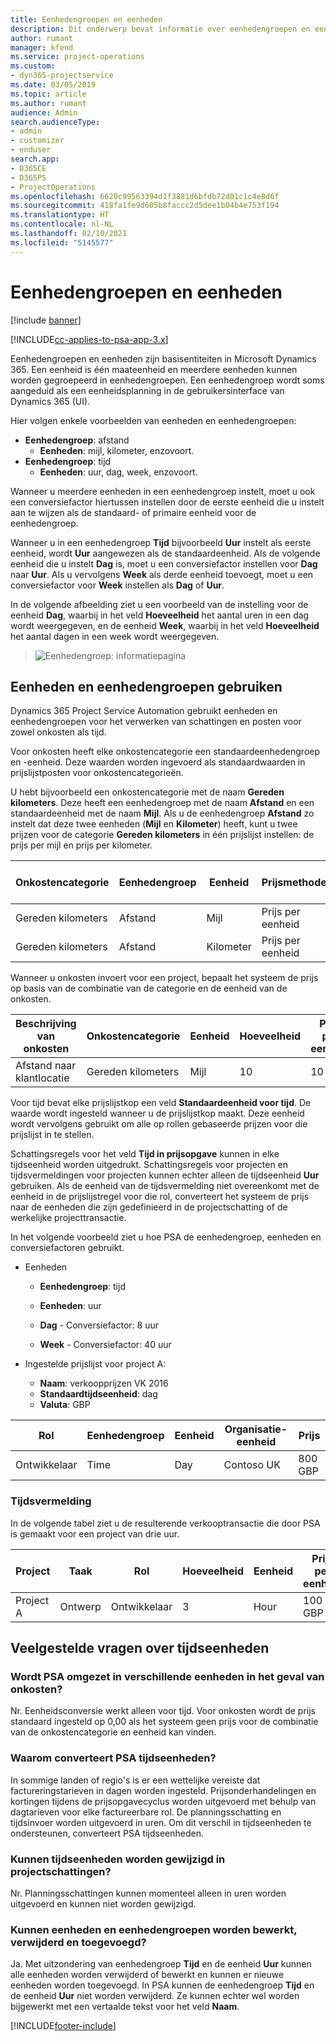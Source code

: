 ```yaml
---
title: Eenhedengroepen en eenheden
description: Dit onderwerp bevat informatie over eenhedengroepen en eenheden.
author: rumant
manager: kfend
ms.service: project-operations
ms.custom:
- dyn365-projectservice
ms.date: 03/05/2019
ms.topic: article
ms.author: rumant
audience: Admin
search.audienceType:
- admin
- customizer
- enduser
search.app:
- D365CE
- D365PS
- ProjectOperations
ms.openlocfilehash: 6620c99563394d1f3881d6bfdb72d01c1c4e8d6f
ms.sourcegitcommit: 418fa1fe9d605b8faccc2d5dee1b04b4e753f194
ms.translationtype: HT
ms.contentlocale: nl-NL
ms.lasthandoff: 02/10/2021
ms.locfileid: "5145577"
---
```

# <a name="unit-groups-and-units"></a>Eenhedengroepen en eenheden

[!include [banner](../includes/psa-now-project-operations.md)]

[!INCLUDE[cc-applies-to-psa-app-3.x](../includes/cc-applies-to-psa-app-3x.md)]

Eenhedengroepen en eenheden zijn basisentiteiten in Microsoft Dynamics 365. Een eenheid is één maateenheid en meerdere eenheden kunnen worden gegroepeerd in eenhedengroepen. Een eenhedengroep wordt soms aangeduid als een eenheidsplanning in de gebruikersinterface van Dynamics 365 (UI). 

Hier volgen enkele voorbeelden van eenheden en eenhedengroepen:
 
- **Eenhedengroep**: afstand 
    - **Eenheden**: mijl, kilometer, enzovoort.
- **Eenhedengroep**: tijd
    - **Eenheden**: uur, dag, week, enzovoort. 

Wanneer u meerdere eenheden in een eenhedengroep instelt, moet u ook een conversiefactor hiertussen instellen door de eerste eenheid die u instelt aan te wijzen als de standaard- of primaire eenheid voor de eenhedengroep. 

Wanneer u in een eenhedengroep **Tijd** bijvoorbeeld **Uur** instelt als eerste eenheid, wordt **Uur** aangewezen als de standaardeenheid. Als de volgende eenheid die u instelt **Dag** is, moet u een conversiefactor instellen voor **Dag** naar **Uur**. Als u vervolgens **Week** als derde eenheid toevoegt, moet u een conversiefactor voor **Week** instellen als **Dag** of **Uur**. 

In de volgende afbeelding ziet u een voorbeeld van de instelling voor de eenheid **Dag**, waarbij in het veld **Hoeveelheid** het aantal uren in een dag wordt weergegeven, en de eenheid **Week**, waarbij in het veld **Hoeveelheid** het aantal dagen in een week wordt weergegeven.

> ![Eenhedengroep: informatiepagina](media/advanced-2.png)

## <a name="using-units-and-unit-groups"></a>Eenheden en eenhedengroepen gebruiken

Dynamics 365 Project Service Automation gebruikt eenheden en eenhedengroepen voor het verwerken van schattingen en posten voor zowel onkosten als tijd. 

Voor onkosten heeft elke onkostencategorie een standaardeenhedengroep en -eenheid. Deze waarden worden ingevoerd als standaardwaarden in prijslijstposten voor onkostencategorieën. 

U hebt bijvoorbeeld een onkostencategorie met de naam **Gereden kilometers**. Deze heeft een eenhedengroep met de naam **Afstand** en een standaardeenheid met de naam **Mijl**. Als u de eenhedengroep **Afstand** zo instelt dat deze twee eenheden (**Mijl** en **Kilometer**) heeft, kunt u twee prijzen voor de categorie **Gereden kilometers** in één prijslijst instellen: de prijs per mijl en prijs per kilometer.

| Onkostencategorie  | Eenhedengroep  | Eenheid      | Prijsmethode  | Prijs per eenheid  |
|-------------------|---------------|-----------|-------------------|-------------------|
| Gereden kilometers           | Afstand      | Mijl      | Prijs per eenheid    | 10 USD            |
| Gereden kilometers           | Afstand      | Kilometer | Prijs per eenheid    |  6 USD            |

Wanneer u onkosten invoert voor een project, bepaalt het systeem de prijs op basis van de combinatie van de categorie en de eenheid van de onkosten. 

| Beschrijving van onkosten        | Onkostencategorie  | Eenheid  | Hoeveelheid  | Prijs per eenheid   |
|----------------------------|---------------------|-------|-----------|----------------|
| Afstand naar klantlocatie | Gereden kilometers             | Mijl  | 10        | 10 USD         |

Voor tijd bevat elke prijslijstkop een veld **Standaardeenheid voor tijd**. De waarde wordt ingesteld wanneer u de prijslijstkop maakt. Deze eenheid wordt vervolgens gebruikt om alle op rollen gebaseerde prijzen voor die prijslijst in te stellen.

Schattingsregels voor het veld **Tijd in prijsopgave** kunnen in elke tijdseenheid worden uitgedrukt. Schattingsregels voor projecten en tijdsvermeldingen voor projecten kunnen echter alleen de tijdseenheid **Uur** gebruiken. Als de eenheid van de tijdsvermelding niet overeenkomt met de eenheid in de prijslijstregel voor die rol, converteert het systeem de prijs naar de eenheden die zijn gedefinieerd in de projectschatting of de werkelijke projecttransactie.

In het volgende voorbeeld ziet u hoe PSA de eenhedengroep, eenheden en conversiefactoren gebruikt.
- Eenheden

   - **Eenhedengroep**: tijd 
   - **Eenheden**: uur 
    
    - **Dag** - Conversiefactor: 8 uur       
    - **Week** - Conversiefactor: 40 uur  
        
- Ingestelde prijslijst voor project A:

    - **Naam**: verkoopprijzen VK 2016 
    - **Standaardtijdseenheid**: dag 
    - **Valuta**: GBP

| Rol      | Eenhedengroep | Eenheid | Organisatie-eenheid | Prijs   |
|-----------|------------|------|---------------------|---------|
| Ontwikkelaar | Time       | Day  | Contoso UK          | 800 GBP |

### <a name="time-entry"></a>Tijdsvermelding

In de volgende tabel ziet u de resulterende verkooptransactie die door PSA is gemaakt voor een project van drie uur.


| Project   | Taak    | Rol      | Hoeveelheid | Eenheid  | Prijs per eenheid | Niet-gefactureerd verkoopbedrag |
|-----------|---------|-----------|----------|-------|------------|-----------------------|
| Project A | Ontwerp  | Ontwikkelaar | 3        | Hour  | 100 GBP    | 300 GBP               |

## <a name="time-unit-faq"></a>Veelgestelde vragen over tijdseenheden

### <a name="does-psa-convert-to-different-units-in-the-case-of-expenses"></a>Wordt PSA omgezet in verschillende eenheden in het geval van onkosten?
Nr. Eenheidsconversie werkt alleen voor tijd. Voor onkosten wordt de prijs standaard ingesteld op 0,00 als het systeem geen prijs voor de combinatie van de onkostencategorie en eenheid kan vinden.

### <a name="why-does-psa-convert-time-units"></a>Waarom converteert PSA tijdseenheden?
In sommige landen of regio's is er een wettelijke vereiste dat factureringstarieven in dagen worden ingesteld. Prijsonderhandelingen en kortingen tijdens de prijsopgavecyclus worden uitgevoerd met behulp van dagtarieven voor elke factureerbare rol. De planningsschatting en tijdsinvoer worden uitgevoerd in uren. Om dit verschil in tijdseenheden te ondersteunen, converteert PSA tijdseenheden.

### <a name="can-time-units-be-changed-on-project-estimates"></a>Kunnen tijdseenheden worden gewijzigd in projectschattingen?
Nr. Planningsschattingen kunnen momenteel alleen in uren worden uitgevoerd en kunnen niet worden gewijzigd.

### <a name="can-units-and-unit-groups-be-edited-deleted-and-added"></a>Kunnen eenheden en eenhedengroepen worden bewerkt, verwijderd en toegevoegd?
Ja. Met uitzondering van eenhedengroep **Tijd** en de eenheid **Uur** kunnen alle eenheden worden verwijderd of bewerkt en kunnen er nieuwe eenheden worden toegevoegd. In PSA kunnen de eenhedengroep **Tijd** en de eenheid **Uur** niet worden verwijderd. Ze kunnen echter wel worden bijgewerkt met een vertaalde tekst voor het veld **Naam**.


[!INCLUDE[footer-include](../includes/footer-banner.md)]